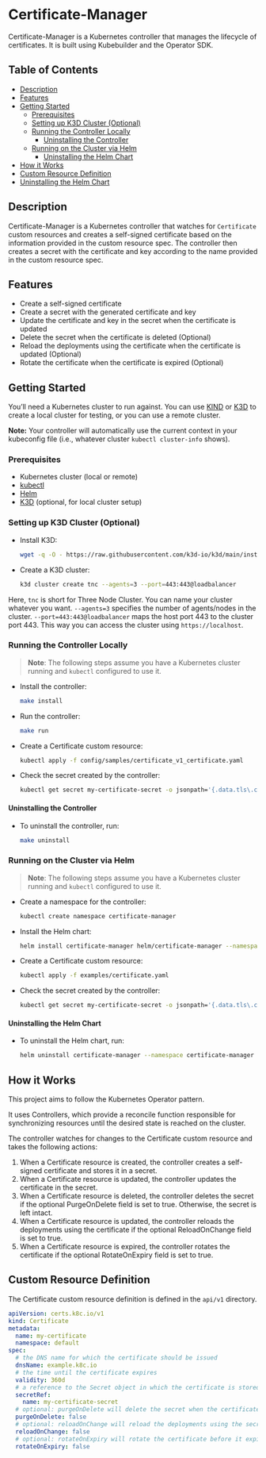 # Certificate-Manager

Certificate-Manager is a Kubernetes controller that manages the lifecycle of certificates. It is built using Kubebuilder and the Operator SDK.

## Table of Contents

- [Description](#description)
- [Features](#features)
- [Getting Started](#getting-started)
  - [Prerequisites](#prerequisites)
  - [Setting up K3D Cluster (Optional)](#setting-up-k3d-cluster-optional)
  - [Running the Controller Locally](#running-the-controller-locally)
    - [Uninstalling the Controller](#uninstalling-the-controller)
  - [Running on the Cluster via Helm](#running-on-the-cluster-via-helm)
    - [Uninstalling the Helm Chart](#uninstalling-the-helm-chart)
- [How it Works](#how-it-works)
- [Custom Resource Definition](#custom-resource-definition)
- [Uninstalling the Helm Chart](#uninstalling-the-helm-chart)

## Description

Certificate-Manager is a Kubernetes controller that watches for `Certificate` custom resources and creates a self-signed certificate based on the information provided in the custom resource spec. The controller then creates a secret with the certificate and key according to the name provided in the custom resource spec.

## Features

- Create a self-signed certificate
- Create a secret with the generated certificate and key
- Update the certificate and key in the secret when the certificate is updated
- Delete the secret when the certificate is deleted (Optional)
- Reload the deployments using the certificate when the certificate is updated (Optional)
- Rotate the certificate when the certificate is expired (Optional)

## Getting Started

You’ll need a Kubernetes cluster to run against. You can use [KIND](https://sigs.k8s.io/kind) or [K3D](https://k3d.io) to create a local cluster for testing, or you can use a remote cluster.

**Note:** Your controller will automatically use the current context in your kubeconfig file (i.e., whatever cluster `kubectl cluster-info` shows).

### Prerequisites

- Kubernetes cluster (local or remote)
- [kubectl](https://kubernetes.io/docs/tasks/tools/install-kubectl/)
- [Helm](https://helm.sh/docs/intro/install/)
- [K3D](https://k3d.io) (optional, for local cluster setup)

### Setting up K3D Cluster (Optional)

- Install K3D:

  ```sh
  wget -q -O - https://raw.githubusercontent.com/k3d-io/k3d/main/install.sh | bash
  ```

- Create a K3D cluster:

  ```sh
  k3d cluster create tnc --agents=3 --port=443:443@loadbalancer
  ```

Here, `tnc` is short for Three Node Cluster. You can name your cluster whatever you want. `--agents=3` specifies the number of agents/nodes in the cluster. `--port=443:443@loadbalancer` maps the host port 443 to the cluster port 443. This way you can access the cluster using `https://localhost`.

### Running the Controller Locally

>**Note**: The following steps assume you have a Kubernetes cluster running and `kubectl` configured to use it.

- Install the controller:

  ```sh
  make install
  ```

- Run the controller:

  ```sh
  make run
  ```

- Create a Certificate custom resource:

  ```sh
  kubectl apply -f config/samples/certificate_v1_certificate.yaml
  ```

- Check the secret created by the controller:

  ```sh
  kubectl get secret my-certificate-secret -o jsonpath='{.data.tls\.crt}' | base64 -d
  ```

#### Uninstalling the Controller

- To uninstall the controller, run:

  ```sh
  make uninstall
  ```

### Running on the Cluster via Helm

>**Note**: The following steps assume you have a Kubernetes cluster running and `kubectl` configured to use it.

- Create a namespace for the controller:

  ```sh
  kubectl create namespace certificate-manager
  ```

- Install the Helm chart:

  ```sh
  helm install certificate-manager helm/certificate-manager --namespace certificate-manager
  ```

- Create a Certificate custom resource:

  ```sh
  kubectl apply -f examples/certificate.yaml
  ```

- Check the secret created by the controller:

  ```sh
  kubectl get secret my-certificate-secret -o jsonpath='{.data.tls\.crt}' | base64 -d
  ```

#### Uninstalling the Helm Chart

- To uninstall the Helm chart, run:

  ```sh
  helm uninstall certificate-manager --namespace certificate-manager
  ```

## How it Works

This project aims to follow the Kubernetes Operator pattern.

It uses Controllers, which provide a reconcile function responsible for synchronizing resources until the desired state is reached on the cluster.

The controller watches for changes to the Certificate custom resource and takes the following actions:

1. When a Certificate resource is created, the controller creates a self-signed certificate and stores it in a secret.
1. When a Certificate resource is updated, the controller updates the certificate in the secret.
1. When a Certificate resource is deleted, the controller deletes the secret if the optional PurgeOnDelete field is set to true. Otherwise, the secret is left intact.
1. When a Certificate resource is updated, the controller reloads the deployments using the certificate if the optional ReloadOnChange field is set to true.
1. When a Certificate resource is expired, the controller rotates the certificate if the optional RotateOnExpiry field is set to true.

## Custom Resource Definition

The Certificate custom resource definition is defined in the `api/v1` directory.

```yaml
apiVersion: certs.k8c.io/v1
kind: Certificate
metadata:
  name: my-certificate
  namespace: default
spec:
  # the DNS name for which the certificate should be issued
  dnsName: example.k8c.io
  # the time until the certificate expires
  validity: 360d
  # a reference to the Secret object in which the certificate is stored
  secretRef:
    name: my-certificate-secret
  # optional: purgeOnDelete will delete the secret when the certificate CR is deleted
  purgeOnDelete: false
  # optional: reloadOnChange will reload the deployments using the secret when the certificate is updated
  reloadOnChange: false
  # optional: rotateOnExpiry will rotate the certificate before it expires
  rotateOnExpiry: false
```
